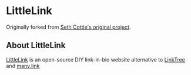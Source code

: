 # LittleLink
Originally forked from [Seth Cottle's original project](https://github.com/sethcottle/littlelink).
## About LittleLink
[LittleLink](https://littlelink.io/) is an open-source DIY link-in-bio website alternative to [LinkTree](https://linktr.ee/) and [many.link](https://many.link/)
